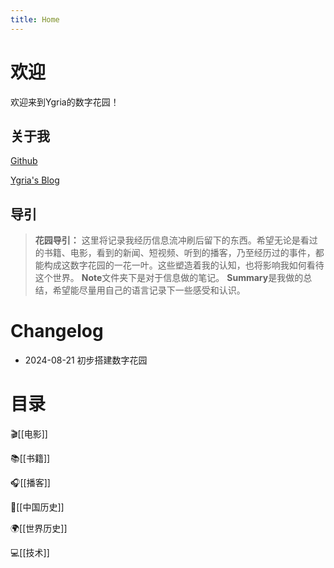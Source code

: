 ```yaml
---
title: Home
---
```

# 欢迎

欢迎来到Ygria的数字花园！

## 关于我

[ Github](https://github.com/Ygria)

[Ygria's Blog](https://ygria.site/)

## 导引

> **花园导引：**
> 这里将记录我经历信息流冲刷后留下的东西。希望无论是看过的书籍、电影，看到的新闻、短视频、听到的播客，乃至经历过的事件，都能构成这数字花园的一花一叶。这些塑造着我的认知，也将影响我如何看待这个世界。
> **Note**文件夹下是对于信息做的笔记。
> **Summary**是我做的总结，希望能尽量用自己的语言记录下一些感受和认识。
# Changelog

- 2024-08-21 初步搭建数字花园

# 目录
🎬[[电影]]

📚[[书籍]]

🎧[[播客]]

🐲[[中国历史]]

🌍[[世界历史]]

💻[[技术]]
